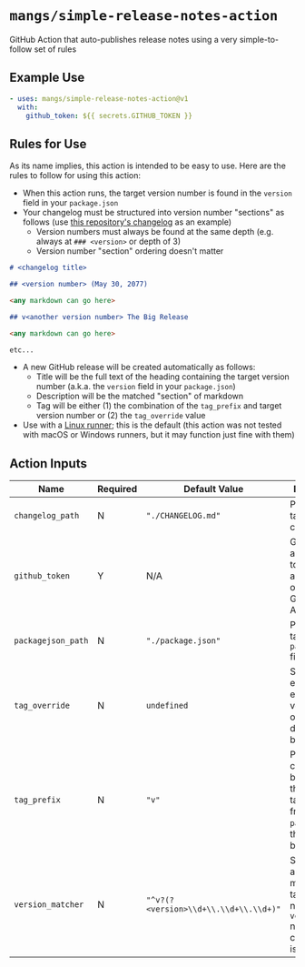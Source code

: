 # `mangs/simple-release-notes-action`

GitHub Action that auto-publishes release notes using a very simple-to-follow set of rules

## Example Use

```yaml
- uses: mangs/simple-release-notes-action@v1
  with:
    github_token: ${{ secrets.GITHUB_TOKEN }}
```

## Rules for Use

As its name implies, this action is intended to be easy to use. Here are the rules to follow for using this action:

- When this action runs, the target version number is found in the `version` field in your `package.json`
- Your changelog must be structured into version number "sections" as follows (use [this repository's changelog](./CHANGELOG.md) as an example)
  - Version numbers must always be found at the same depth (e.g. always at `### <version>` or depth of 3)
  - Version number "section" ordering doesn't matter

```markdown
# <changelog title>

## <version number> (May 30, 2077)

<any markdown can go here>

## v<another version number> The Big Release

<any markdown can go here>

etc...
```

- A new GitHub release will be created automatically as follows:
  - Title will be the full text of the heading containing the target version number (a.k.a. the `version` field in your `package.json`)
  - Description will be the matched "section" of markdown
  - Tag will be either (1) the combination of the `tag_prefix` and target version number or (2) the `tag_override` value
- Use with a [Linux runner](https://docs.github.com/en/actions/using-github-hosted-runners/about-github-hosted-runners#supported-runners-and-hardware-resources); this is the default (this action was not tested with macOS or Windows runners, but it may function just fine with them)

## Action Inputs

| Name               | Required | Default Value                         | Descripition                                                                                                  |
| ------------------ | -------- | ------------------------------------- | ------------------------------------------------------------------------------------------------------------- |
| `changelog_path`   | N        | `"./CHANGELOG.md"`                    | Path to the target changelog file                                                                             |
| `github_token`     | Y        | N/A                                   | GitHub authentication token used to authenticate on behalf of GitHub Actions                                  |
| `packagejson_path` | N        | `"./package.json"`                    | Path to the target `package.json` file                                                                        |
| `tag_override`     | N        | `undefined`                           | String to enforce an exact tag version; overrides default behavior                                            |
| `tag_prefix`       | N        | `"v"`                                 | Prefix to create a tag by combining this and the target version from `package.json`; this is default behavior |
| `version_matcher`  | N        | `"^v?(?<version>\\d+\\.\\d+\\.\\d+)"` | String holding a regex to match the target version number; the `version` named capture group is required      |
